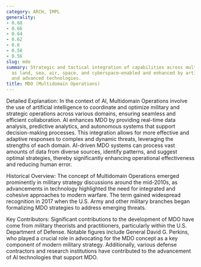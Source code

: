 ```yaml
---
category: ARCH, IMPL
generality:
- 0.68
- 0.66
- 0.64
- 0.62
- 0.6
- 0.58
- 0.56
slug: mdo
summary: Strategic and tactical integration of capabilities across multiple domains—such
  as land, sea, air, space, and cyberspace—enabled and enhanced by artificial intelligence
  and advanced technologies.
title: MDO (Multidomain Operations)
---
```


Detailed Explanation: In the context of AI, Multidomain Operations involve the use of artificial intelligence to coordinate and optimize military and strategic operations across various domains, ensuring seamless and efficient collaboration. AI enhances MDO by providing real-time data analysis, predictive analytics, and autonomous systems that support decision-making processes. This integration allows for more effective and adaptive responses to complex and dynamic threats, leveraging the strengths of each domain. AI-driven MDO systems can process vast amounts of data from diverse sources, identify patterns, and suggest optimal strategies, thereby significantly enhancing operational effectiveness and reducing human error.

Historical Overview: The concept of Multidomain Operations emerged prominently in military strategy discussions around the mid-2010s, as advancements in technology highlighted the need for integrated and cohesive approaches to modern warfare. The term gained widespread recognition in 2017 when the U.S. Army and other military branches began formalizing MDO strategies to address emerging threats.

Key Contributors: Significant contributions to the development of MDO have come from military theorists and practitioners, particularly within the U.S. Department of Defense. Notable figures include General David G. Perkins, who played a crucial role in advocating for the MDO concept as a key component of modern military strategy. Additionally, various defense contractors and research institutions have contributed to the advancement of AI technologies that support MDO.